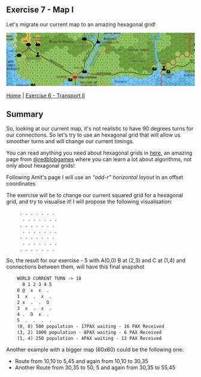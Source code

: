 ## Exercise 7 - Map I

Let's migrate our current map to an amazing hexagonal grid!

<kbd> <img src="exercise_7_header.png" /> </kbd>

[Home](../README.md) | [Exercise 6 - Transport II](exercise-6.md)

## Summary

So, looking at our current map, it's not realistic to have 90 degrees turns for our connections. So let's try to use an
hexagonal grid that will allow us smoother turns and will change our current timings.

You can read anything you need about hexagonal grids in [here](https://www.redblobgames.com/grids/hexagons/), an amazing
page from [@redblobgames](https://github.com/redblobgames) where you can learn a lot about algorithms, not only about
hexagonal grids!

Following Amit's page I will use an _“odd-r” horizontal layout_ in an offset coordinates

The exercise will be to change our current squared grid for a hexagonal grid, and try to visualise it! I will propose
the following visualisation:

         . . . . . . .
          . . . . . . .
         . . . . . . .
          . . . . . . .
         . . . . . . .
          . . . . . . .
         . . . . . . .

So, the result for our exercise - 5 with A(0,0) B at (2,3) and C at (1,4) and connections between them, will have this final snapshot

        WORLD CURRENT TURN -> 18
          0 1 2 3 4 5
        0 @  x  x  . 
        1  x  .  x  . 
        2 x  .  .  O 
        3  x  .  x  . 
        4 .  O  x  . 
        5  .  .  .  . 
        (0, 0) 500 population - 17PAX waiting - 16 PAX Received
        (3, 2) 1000 population - 8PAX waiting - 6 PAX Received
        (1, 4) 250 population - 4PAX waiting - 12 PAX Received

Another example with a bigger map (60x60) could be the following one:

* Route from 10,10 to 5,45 and again from 10,10 to 30,35
* Another Route from 30,35 to 50, 5 and again from 30,35 to 55,45

    